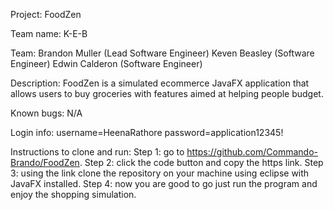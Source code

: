 Project: FoodZen

Team name: K-E-B

Team: Brandon Muller (Lead Software Engineer) Keven Beasley (Software Engineer) Edwin  Calderon (Software Engineer)

Description: FoodZen is a simulated ecommerce JavaFX application that allows users to buy groceries with features aimed at helping people budget.

Known bugs: N/A

Login info: username=HeenaRathore password=application12345!

Instructions to clone and run:
Step 1: go to https://github.com/Commando-Brando/FoodZen.
Step 2: click the code button and copy the https link.
Step 3: using the link clone the repository on your machine using eclipse with JavaFX installed.
Step 4: now you are good to go just run the program and enjoy the shopping simulation. 
